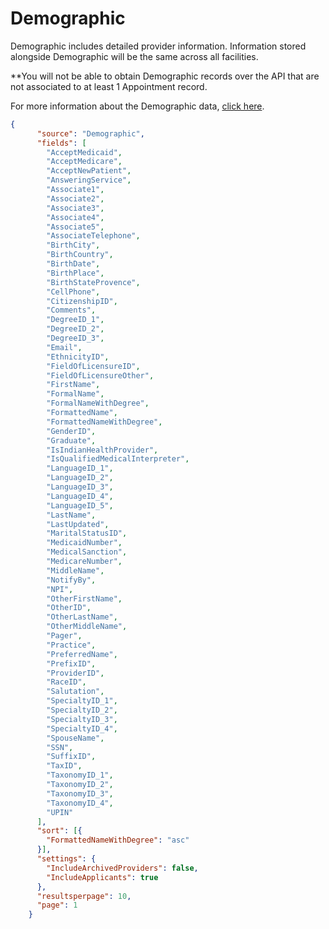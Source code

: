 # Demographic

Demographic includes detailed provider information. Information stored alongside Demographic will be the same across all facilities.

**You will not be able to obtain Demographic records over the API that are not associated to at least 1 Appointment record. 

For more information about the Demographic data, [click here](https://support.asm-inc.com/hc/en-us/articles/115013509888-Demographic-Screen).
    
    
```json
{
      "source": "Demographic",
      "fields": [
        "AcceptMedicaid",
        "AcceptMedicare",
        "AcceptNewPatient",
        "AnsweringService",
        "Associate1",
        "Associate2",
        "Associate3",
        "Associate4",
        "Associate5",
        "AssociateTelephone",
        "BirthCity",
        "BirthCountry",
        "BirthDate",
        "BirthPlace",
        "BirthStateProvence",
        "CellPhone",
        "CitizenshipID",
        "Comments",
        "DegreeID_1",
        "DegreeID_2",
        "DegreeID_3",
        "Email",
        "EthnicityID",
        "FieldOfLicensureID",
        "FieldOfLicensureOther",
        "FirstName",
        "FormalName",
        "FormalNameWithDegree",
        "FormattedName",
        "FormattedNameWithDegree",
        "GenderID",
        "Graduate",
        "IsIndianHealthProvider",
        "IsQualifiedMedicalInterpreter",
        "LanguageID_1",
        "LanguageID_2",
        "LanguageID_3",
        "LanguageID_4",
        "LanguageID_5",
        "LastName",
        "LastUpdated",
        "MaritalStatusID",
        "MedicaidNumber",
        "MedicalSanction",
        "MedicareNumber",
        "MiddleName",
        "NotifyBy",
        "NPI",
        "OtherFirstName",
        "OtherID",
        "OtherLastName",
        "OtherMiddleName",
        "Pager",
        "Practice",
        "PreferredName",
        "PrefixID",
        "ProviderID",
        "RaceID",
        "Salutation",
        "SpecialtyID_1",
        "SpecialtyID_2",
        "SpecialtyID_3",
        "SpecialtyID_4",
        "SpouseName",
        "SSN",
        "SuffixID",
        "TaxID",
        "TaxonomyID_1",
        "TaxonomyID_2",
        "TaxonomyID_3",
        "TaxonomyID_4",
        "UPIN"
      ],
      "sort": [{
        "FormattedNameWithDegree": "asc"
      }],
      "settings": {
        "IncludeArchivedProviders": false,
        "IncludeApplicants": true
      },
      "resultsperpage": 10,
      "page": 1
    }
```